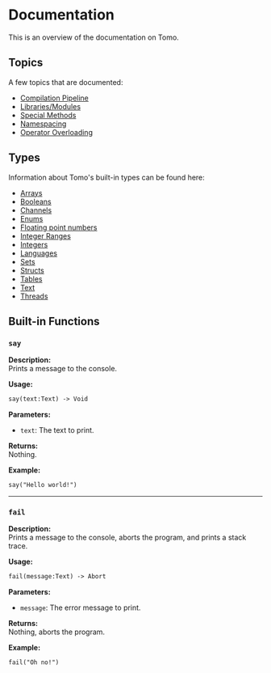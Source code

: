 # Documentation

This is an overview of the documentation on Tomo.

## Topics

A few topics that are documented:

- [Compilation Pipeline](compilation.md)
- [Libraries/Modules](libraries.md)
- [Special Methods](metamethods.md)
- [Namespacing](namespacing.md)
- [Operator Overloading](operators.md)

## Types

Information about Tomo's built-in types can be found here:

- [Arrays](arrays.md)
- [Booleans](booleans.md)
- [Channels](channels.md)
- [Enums](enums.md)
- [Floating point numbers](nums.md)
- [Integer Ranges](ranges.md)
- [Integers](integers.md)
- [Languages](langs.md)
- [Sets](sets.md)
- [Structs](structs.md)
- [Tables](tables.md)
- [Text](text.md)
- [Threads](threads.md)

## Built-in Functions

### `say`

**Description:**  
Prints a message to the console.

**Usage:**  
```markdown
say(text:Text) -> Void
```

**Parameters:**

- `text`: The text to print.

**Returns:**  
Nothing.

**Example:**  
```markdown
say("Hello world!")
```

---

### `fail`

**Description:**  
Prints a message to the console, aborts the program, and prints a stack trace.

**Usage:**  
```markdown
fail(message:Text) -> Abort
```

**Parameters:**

- `message`: The error message to print.

**Returns:**  
Nothing, aborts the program.

**Example:**  
```markdown
fail("Oh no!")
```
